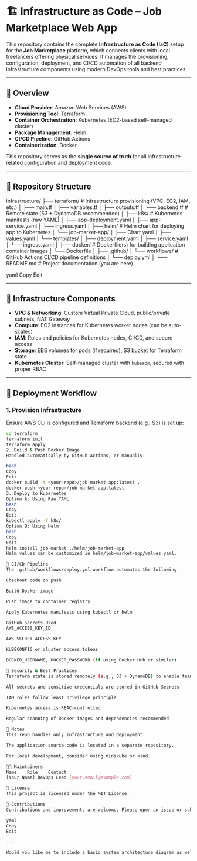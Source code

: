 # 🏗️ Infrastructure as Code – Job Marketplace Web App

This repository contains the complete **Infrastructure as Code (IaC)** setup for the **Job Marketplace** platform, which connects clients with local freelancers offering physical services. It manages the provisioning, configuration, deployment, and CI/CD automation of all backend infrastructure components using modern DevOps tools and best practices.

---

## 🧭 Overview

- **Cloud Provider**: Amazon Web Services (AWS)
- **Provisioning Tool**: Terraform
- **Container Orchestration**: Kubernetes (EC2-based self-managed cluster)
- **Package Management**: Helm
- **CI/CD Pipeline**: GitHub Actions
- **Containerization**: Docker

This repository serves as the **single source of truth** for all infrastructure-related configuration and deployment code.

---

## 📂 Repository Structure

infrastructure/
├── terraform/ # Infrastructure provisioning (VPC, EC2, IAM, etc.)
│ ├── main.tf
│ ├── variables.tf
│ ├── outputs.tf
│ └── backend.tf # Remote state (S3 + DynamoDB recommended)
│
├── k8s/ # Kubernetes manifests (raw YAML)
│ ├── app-deployment.yaml
│ ├── app-service.yaml
│ └── ingress.yaml
│
├── helm/ # Helm chart for deploying app to Kubernetes
│ └── job-market-app/
│ ├── Chart.yaml
│ ├── values.yaml
│ └── templates/
│ ├── deployment.yaml
│ ├── service.yaml
│ └── ingress.yaml
│
├── docker/ # Dockerfile(s) for building application container images
│ └── Dockerfile
│
├── .github/
│ └── workflows/ # GitHub Actions CI/CD pipeline definitions
│ └── deploy.yml
│
└── README.md # Project documentation (you are here)

yaml
Copy
Edit

---

## 🧱 Infrastructure Components

- **VPC & Networking**: Custom Virtual Private Cloud, public/private subnets, NAT Gateway
- **Compute**: EC2 instances for Kubernetes worker nodes (can be auto-scaled)
- **IAM**: Roles and policies for Kubernetes nodes, CI/CD, and secure access
- **Storage**: EBS volumes for pods (if required), S3 bucket for Terraform state
- **Kubernetes Cluster**: Self-managed cluster with `kubeadm`, secured with proper RBAC

---

## 🚀 Deployment Workflow

### 1. Provision Infrastructure

Ensure AWS CLI is configured and Terraform backend (e.g., S3) is set up:

```bash
cd terraform
terraform init
terraform apply
2. Build & Push Docker Image
Handled automatically by GitHub Actions, or manually:

bash
Copy
Edit
docker build -t <your-repo>/job-market-app:latest .
docker push <your-repo>/job-market-app:latest
3. Deploy to Kubernetes
Option A: Using Raw YAML
bash
Copy
Edit
kubectl apply -f k8s/
Option B: Using Helm
bash
Copy
Edit
helm install job-market ./helm/job-market-app
Helm values can be customized in helm/job-market-app/values.yaml.

🔁 CI/CD Pipeline
The .github/workflows/deploy.yml workflow automates the following:

Checkout code on push

Build Docker image

Push image to container registry

Apply Kubernetes manifests using kubectl or helm

GitHub Secrets Used
AWS_ACCESS_KEY_ID

AWS_SECRET_ACCESS_KEY

KUBECONFIG or cluster access tokens

DOCKER_USERNAME, DOCKER_PASSWORD (if using Docker Hub or similar)

🔐 Security & Best Practices
Terraform state is stored remotely (e.g., S3 + DynamoDB) to enable team collaboration

All secrets and sensitive credentials are stored in GitHub Secrets

IAM roles follow least privilege principle

Kubernetes access is RBAC-controlled

Regular scanning of Docker images and dependencies recommended

📌 Notes
This repo handles only infrastructure and deployment.

The application source code is located in a separate repository.

For local development, consider using minikube or kind.

🧑‍💼 Maintainers
Name	Role	Contact
[Your Name]	DevOps Lead	[your.email@example.com]

📝 License
This project is licensed under the MIT License.

🙌 Contributions
Contributions and improvements are welcome. Please open an issue or submit a PR.

yaml
Copy
Edit

---

Would you like me to include a basic system architecture diagram as well  (e.g., showing Terraform ➝ AWS ➝ Kubernetes ➝ App)?
